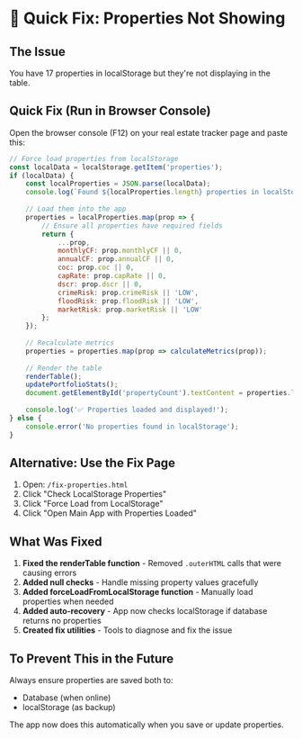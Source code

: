 # 🔧 Quick Fix: Properties Not Showing

## The Issue
You have 17 properties in localStorage but they're not displaying in the table.

## Quick Fix (Run in Browser Console)

Open the browser console (F12) on your real estate tracker page and paste this:

```javascript
// Force load properties from localStorage
const localData = localStorage.getItem('properties');
if (localData) {
    const localProperties = JSON.parse(localData);
    console.log(`Found ${localProperties.length} properties in localStorage`);
    
    // Load them into the app
    properties = localProperties.map(prop => {
        // Ensure all properties have required fields
        return {
            ...prop,
            monthlyCF: prop.monthlyCF || 0,
            annualCF: prop.annualCF || 0,
            coc: prop.coc || 0,
            capRate: prop.capRate || 0,
            dscr: prop.dscr || 0,
            crimeRisk: prop.crimeRisk || 'LOW',
            floodRisk: prop.floodRisk || 'LOW',
            marketRisk: prop.marketRisk || 'LOW'
        };
    });
    
    // Recalculate metrics
    properties = properties.map(prop => calculateMetrics(prop));
    
    // Render the table
    renderTable();
    updatePortfolioStats();
    document.getElementById('propertyCount').textContent = properties.length;
    
    console.log('✅ Properties loaded and displayed!');
} else {
    console.error('No properties found in localStorage');
}
```

## Alternative: Use the Fix Page

1. Open: `/fix-properties.html`
2. Click "Check LocalStorage Properties"
3. Click "Force Load from LocalStorage"
4. Click "Open Main App with Properties Loaded"

## What Was Fixed

1. **Fixed the renderTable function** - Removed `.outerHTML` calls that were causing errors
2. **Added null checks** - Handle missing property values gracefully
3. **Added forceLoadFromLocalStorage function** - Manually load properties when needed
4. **Added auto-recovery** - App now checks localStorage if database returns no properties
5. **Created fix utilities** - Tools to diagnose and fix the issue

## To Prevent This in the Future

Always ensure properties are saved both to:
- Database (when online)
- localStorage (as backup)

The app now does this automatically when you save or update properties.